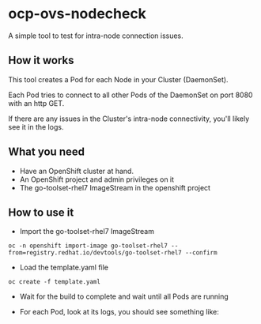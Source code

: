
ocp-ovs-nodecheck
===

A simple tool to test for intra-node connection issues.

## How it works

This tool creates a Pod for each Node in your Cluster (DaemonSet).

Each Pod tries to connect to all other Pods of the DaemonSet on port 8080 with an http GET.

If there are any issues in the Cluster's intra-node connectivity, you'll likely see it in the logs.

## What you need

* Have an OpenShift cluster at hand.
* An OpenShift project and admin privileges on it
* The go-toolset-rhel7 ImageStream in the openshift project

## How to use it

* Import the go-toolset-rhel7 ImageStream

```
oc -n openshift import-image go-toolset-rhel7 --from=registry.redhat.io/devtools/go-toolset-rhel7 --confirm
```

* Load the template.yaml file 

```
oc create -f template.yaml
```

* Wait for the build to complete and wait until all Pods are running

* For each Pod, look at its logs, you should see something like:

